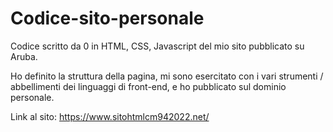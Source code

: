 # Codice-sito-personale
Codice scritto da 0 in HTML, CSS, Javascript del mio sito pubblicato su Aruba.

Ho definito la struttura della pagina, mi sono esercitato con i vari strumenti / abbellimenti dei linguaggi di front-end, e ho pubblicato sul dominio personale.

Link al sito: https://www.sitohtmlcm942022.net/
